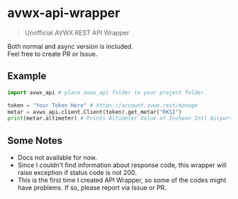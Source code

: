 # avwx-api-wrapper
> Unofficial AVWX REST API Wrapper

Both normal and async version is included.  
Feel free to create PR or Issue.

## Example
```python
import avwx_api # place avwx_api folder to your project folder.

token = "Your Token Here" # https://account.avwx.rest/manage
metar = avwx_api.client.Client(token).get_metar("RKSI")
print(metar.altimeter) # Prints Altimeter Value of Incheon Intl Airport
```

## Some Notes
- Docs not available for now.  
- Since I couldn't find information about response code, this wrapper will raise exception if status code is not 200.
- This is the first time I created API Wrapper, so some of the codes might have problems. If so, please report via Issue or PR.
